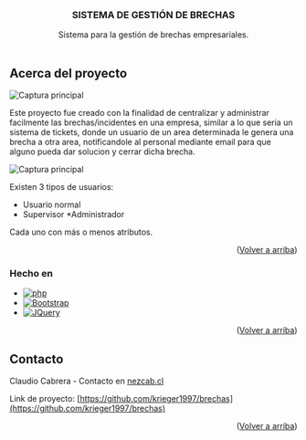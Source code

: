 <a name="readme-arriba"></a>

<!-- PROJECT LOGO -->
<br />
<div align="center">
   <h3 align="center">SISTEMA DE GESTIÓN DE BRECHAS</h3>

  <p align="center">
    Sistema para la gestión de brechas empresariales.
    <br />
    <br />
    <!-- <a href="">Ver Demo</a> -->

  </p>
</div>



<!-- TABLE OF CONTENTS -->
<!--
<details>
  <summary>Table of Contents</summary>
  <ol>
    <li>
      <a href="#about-the-project">About The Project</a>
      <ul>
        <li><a href="#built-with">Built With</a></li>
      </ul>
    </li>
    <li>
      <a href="#getting-started">Getting Started</a>
      <ul>
        <li><a href="#prerequisites">Prerequisites</a></li>
        <li><a href="#installation">Installation</a></li>
      </ul>
    </li>
    <li><a href="#usage">Usage</a></li>
    <li><a href="#roadmap">Roadmap</a></li>
    <li><a href="#contributing">Contributing</a></li>
    <li><a href="#license">License</a></li>
    <li><a href="#contact">Contact</a></li>
    <li><a href="#acknowledgments">Acknowledgments</a></li>
  </ol>
</details>
-->



## Acerca del proyecto

![Captura principal][product-screenshot]

Este proyecto fue creado con la finalidad de centralizar y administrar facilmente las brechas/incidentes en una empresa, similar a lo que seria un sistema de tickets, donde un usuario de un area determinada le genera una brecha a otra area, notificandole al personal mediante email para que alguno pueda dar solucion y cerrar dicha brecha.
 
 ![Captura principal][product-screenshot2]
 
Existen 3 tipos de usuarios:

* Usuario normal
* Supervisor
*Administrador

Cada uno con más o menos atributos.

<p align="right">(<a href="#readme-arriba">Volver a arriba</a>)</p>



### Hecho en



* [![php][php]][php-url]
* [![Bootstrap][Bootstrap.com]][Bootstrap-url]
* [![JQuery][JQuery.com]][JQuery-url]

<p align="right">(<a href="#readme-arriba">Volver a arriba</a>)</p>



<!-- GETTING STARTED -->
<!-- ## Getting Started

This is an example of how you may give instructions on setting up your project locally.
To get a local copy up and running follow these simple example steps.

<!--### Prerequisites

This is an example of how to list things you need to use the software and how to install them.
* npm
  ```sh
  npm install npm@latest -g
  ```

<!--### Installation

_Below is an example of how you can instruct your audience on installing and setting up your app. This template doesn't rely on any external dependencies or services._

1. Get a free API Key at [https://example.com](https://example.com)
2. Clone the repo
   ```sh
   git clone https://github.com/your_username_/Project-Name.git
   ```
3. Install NPM packages
   ```sh
   npm install
   ```
4. Enter your API in `config.js`
   ```js
   const API_KEY = 'ENTER YOUR API';
   ```

<p align="right">(<a href="#readme-top">back to top</a>)</p>



<!-- USAGE EXAMPLES -->
<!--## Usage

Use this space to show useful examples of how a project can be used. Additional screenshots, code examples and demos work well in this space. You may also link to more resources.

_For more examples, please refer to the [Documentation](https://example.com)_

<p align="right">(<a href="#readme-top">back to top</a>)</p>

-->



## Contacto

Claudio Cabrera - Contacto en [nezcab.cl](https://nezcab.cl)

Link de proyecto: [https://github.com/krieger1997/brechas](https://github.com/krieger1997/brechas)



<p align="right">(<a href="#readme-arriba">Volver a arriba</a>)</p>




[product-screenshot]: http://nezcab.cl/imagenes/brechas_inicio.jpg
[product-screenshot2]: http://nezcab.cl/imagenes/brechas_cierre.jpg

[php]: https://img.shields.io/badge/PHP-7175AA?style=for-the-badge&logo=php&logoColor=white
[php-url]: https://www.php.net/

[Bootstrap.com]: https://img.shields.io/badge/Bootstrap-563D7C?style=for-the-badge&logo=bootstrap&logoColor=white
[Bootstrap-url]: https://getbootstrap.com


[JQuery.com]: https://img.shields.io/badge/jQuery-0769AD?style=for-the-badge&logo=jquery&logoColor=white
[JQuery-url]: https://jquery.com 
